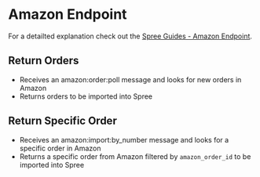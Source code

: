 # Amazon Endpoint

For a detailted explanation check out the [Spree Guides - Amazon Endpoint](http://guides.spreecommerce.com/integration/amazon_integration.html).

## Return Orders

* Receives an amazon:order:poll message and looks for new orders in Amazon
* Returns orders to be imported into Spree

## Return Specific Order

* Receives an amazon:import:by_number message and looks for a specific order in Amazon
* Returns a specific order from Amazon filtered by `amazon_order_id` to be imported into Spree
